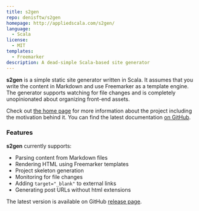 ```yaml
---
title: s2gen
repo: denisftw/s2gen
homepage: http://appliedscala.com/s2gen/
language:
  - Scala
license:
  - MIT
templates:
  - Freemarker
description: A dead-simple Scala-based site generator
---
```


**s2gen** is a simple static site generator written in Scala. It assumes that you write the content in Markdown and use Freemarker as a template engine. The generator supports watching for file changes and is completely unopinionated about organizing front-end assets.

Check out [the home page](http://appliedscala.com/s2gen/) for more information about the project including the motivation behind it. You can find the latest documentation [on GitHub](https://github.com/denisftw/s2gen).

### Features

**s2gen** currently supports:

* Parsing content from Markdown files
* Rendering HTML using Freemarker templates
* Project skeleton generation
* Monitoring for file changes
* Adding `target="_blank"` to external links
* Generating post URLs without html extensions

The latest version is available on GitHub [release page](https://github.com/denisftw/s2gen/releases/latest).
